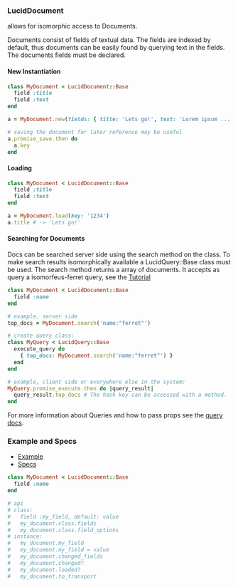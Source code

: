 ### LucidDocument

allows for isomorphic access to Documents.

Documents consist of fields of textual data.
The fields are indexed by default, thus documents can be easily found by querying text in the fields.
The documents fields must be declared.

#### New Instantiation
```ruby
class MyDocument < LucidDocument::Base
  field :title
  field :text
end

a = MyDocument.new(fields: { title: 'Lets go!', text: 'Lorem ipsum ....' })

# saving the document for later reference may be useful
a.promise_save.then do
  a.key
end
```

#### Loading
```ruby
class MyDocument < LucidDocument::Base
  field :title
  field :text
end

a = MyDocument.load(key: '1234')
a.title # -> 'Lets go!'
```

#### Searching for Documents

Docs can be searched server side using the search method on the class. To make search results isomorphically available a LucidQuery::Base class must be used. The search method returns a array of documents. It accepts as query a isomorfeus-ferret query, see the
[Tutorial](https://github.com/isomorfeus/isomorfeus-ferret/blob/master/TUTORIAL.md)

```ruby
class MyDocument < LucidDocument::Base
  field :name
end

# example, server side
top_docs = MyDocument.search('name:"ferret"')

# create query class:
class MyQuery < LucidQuery::Base
  execute_query do
    { top_docs: MyDocument.search('name:"ferret"') }
  end
end

# example, client side or everywhere else in the system:
MyQuery.promise_execute.then do |query_result|
  query_result.top_docs # The hash key can be accessed with a method.
end
```

For more information about Queries and how to pass props see the [query docs](https://github.com/isomorfeus/isomorfeus-project/blob/master/isomorfeus-data/docs/data_query.md).

### Example and Specs
- [Example](https://github.com/isomorfeus/isomorfeus-project/blob/master/isomorfeus-data/test_app_files/isomorfeus/data/simple_document.rb)
- [Specs](https://github.com/isomorfeus/isomorfeus-project/blob/master/isomorfeus-data/test_app_files/spec/data_document_spec.rb)

```ruby
class MyDocument < LucidDocument::Base
  field :name
end

# api
# class:
#   field :my_field, default: value
#   my_document.class.fields
#   my_document.class.field_options
# instance:
#   my_document.my_field
#   my_document.my_field = value
#   my_document.changed_fields
#   my_document.changed?
#   my_document.loaded?
#   my_document.to_transport
```
